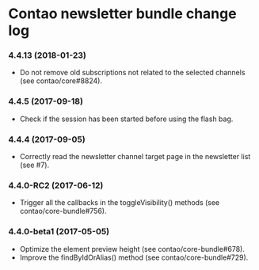 # Contao newsletter bundle change log

### 4.4.13 (2018-01-23)

 * Do not remove old subscriptions not related to the selected channels (see contao/core#8824).

### 4.4.5 (2017-09-18)

 * Check if the session has been started before using the flash bag.

### 4.4.4 (2017-09-05)

 * Correctly read the newsletter channel target page in the newsletter list (see #7).

### 4.4.0-RC2 (2017-06-12)

 * Trigger all the callbacks in the toggleVisibility() methods (see contao/core-bundle#756).

### 4.4.0-beta1 (2017-05-05)

 * Optimize the element preview height (see contao/core-bundle#678).
 * Improve the findByIdOrAlias() method (see contao/core-bundle#729).
